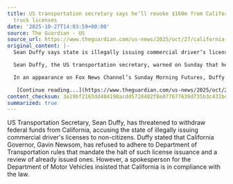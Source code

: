 ```yaml
---
title: US transportation secretary says he’ll revoke $160m from California over non-citizen
  truck licenses
date: '2025-10-27T14:03:59+00:00'
source: The Guardian - US
source_url: https://www.theguardian.com/us-news/2025/oct/27/california-non-citizen-licenses
original_content: |-
  Sean Duffy says state is illegally issuing commercial driver’s licenses, but DMV spokesperson says California is complying with law

  Sean Duffy, the US transportation secretary, warned on Sunday that he was about make good on a threat to revoke millions in federal funds for [California](https://www.theguardian.com/us-news/california) because he says the state is illegally issuing commercial driver’s licenses to non-citizens.

  In an appearance on Fox News Channel’s Sunday Morning Futures, Duffy said [Gavin Newsom](https://www.theguardian.com/us-news/gavin-newsom), California’s governor, had refused to comply with Department of Transportation rules that require the state to stop issuing such licenses and review those already issued.

   [Continue reading...](https://www.theguardian.com/us-news/2025/oct/27/california-non-citizen-licenses)
content_checksum: 3a19bf2163dd484198acdd5728402f8e077677639d735b3c431bcc1f041467e6
summarized: true
---
```


US Transportation Secretary, Sean Duffy, has threatened to withdraw federal funds from California, accusing the state of illegally issuing commercial driver's licenses to non-citizens. Duffy stated that California Governor, Gavin Newsom, has refused to adhere to Department of Transportation rules that mandate the halt of such license issuance and a review of already issued ones. However, a spokesperson for the Department of Motor Vehicles insisted that California is in compliance with the law.